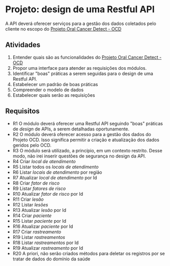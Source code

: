 # Projeto: design de uma Restful API

A API deverá oferecer serviços para a gestão dos dados coletados pelo cliente no escopo do [Projeto Oral Cancer Detect - OCD](https://github.com/leandropedrosa/projeto-ocd)

## Atividades

 1. Entender quais são as funcionalidades do [Projeto Oral Cancer Detect - OCD](https://github.com/leandropedrosa/projeto-ocd)
 2. Propor uma interface para atender as requisições dos módulos.
 3. Identificar "boas" práticas a serem seguidas para o design de uma Restful API. 
 4. Estabelecer um padrão de boas práticas
 5. Compreender o modelo de dados
 6. Estabelecer quais serão as requisições

## Requisitos

- R1 O módulo deverá oferecer uma Restful API seguindo "boas" práticas de _design_ de APIs, a serem detalhadas oportunamente.
- R2 O módulo deverá oferecer acesso para a gestão dos dados do Projeto OCD. Isso significa permitir a criação e atualização dos dados geridos pelo OCD.
- R3 O módulo será utilizado, a princípio, em um contexto restrito. Desse modo, não irei inserir questões de segurança no design da API.
- R4 Criar *local de atendimento*
- R5 Listar todos os *locais de atendimento*
- R6 Listar *locais de atendimento* por região
- R7 Atualizar *local de atendimento* por Id
- R8 Criar *fator de risco*
- R9 Listar *fatores de risco*
- R10 Atualizar *fator de risco* por Id
- R11 Criar *lesão*
- R12 Listar *lesões*
- R13 Atualizar *lesão* por Id
- R14 Criar *paciente*
- R15 Listar *paciente* por Id
- R16 Atualizar *paciente* por Id
- R17 Criar *rastreamento*
- R19 Listar *rastreamentos*
- R18 Listar *rastreamentos* por Id
- R19 Atualizar *rastreamento* por Id
- R20 A priori, não serão criados métodos para deletar os registros por se tratar de dados do domínio da saúde

